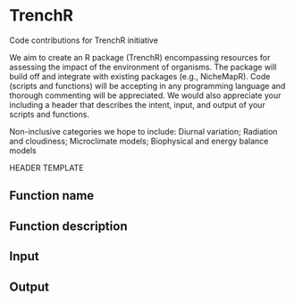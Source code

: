 # TrenchR
Code contributions for TrenchR initiative

We aim to create an R package (TrenchR) encompassing resources for assessing the impact of the environment of organisms.  The package will build off and integrate with existing packages (e.g., NicheMapR).  Code (scripts and functions) will be accepting in any programming language and thorough commenting will be appreciated.  We would also appreciate your including a header that describes the intent, input, and output of your scripts and functions. 

Non-inclusive categories we hope to include:
Diurnal variation;
Radiation and cloudiness;
Microclimate models;
Biophysical and energy balance models

HEADER TEMPLATE
## Function name
## Function description
## Input
## Output
